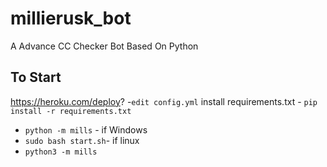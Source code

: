 # millierusk_bot
A Advance CC Checker Bot Based On Python

## To Start
https://heroku.com/deploy?
-`edit config.yml`
install requirements.txt - `pip install -r requirements.txt`
- `python -m mills` - if Windows
- `sudo bash start.sh`- if linux
- `python3 -m mills`
